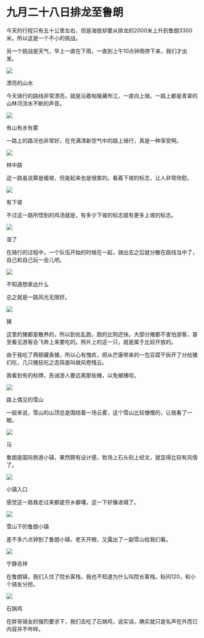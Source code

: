 # 九月二十八日排龙至鲁朗

今天的行程只有五十公里左右，但是海拔却要从排龙的2000米上升到鲁朗3300米。所以这是一个不小的挑战。

另一个挑战是天气，早上一直在下雨，一直到上午10点钟雨停下来，我们才出发。

![](https://ridemypic.oss-cn-chengdu.aliyuncs.com/rideimg/2616645-4e011edd8a5b84c2.jpg)  

漂亮的山水

今天骑行的路线非常漂亮，就是沿着帕隆藏布江，一直向上骑。一路上都是青翠的山林河流水不断的声音。

![](https://ridemypic.oss-cn-chengdu.aliyuncs.com/rideimg/2616645-10aed85c8429152c.jpg)  

有山有水有雾

一路上的路况也非常好。在充满清新空气中的路上骑行，真是一种享受啊。

![](https://ridemypic.oss-cn-chengdu.aliyuncs.com/rideimg/2616645-0b48afb5c9c3c2fc.jpg)  

林中路

这一路虽说算是缓坡，但是起来也是很累的。看着下坡的标志，让人非常欣慰。

![](https://ridemypic.oss-cn-chengdu.aliyuncs.com/rideimg/2616645-820a65ec151320cc.jpg)  

有下坡

不过这一路所悟到的鸡汤就是，有多少下坡的标志就有更多上坡的标志。

![](https://ridemypic.oss-cn-chengdu.aliyuncs.com/rideimg/2616645-987aa7692d8dc8f3.jpg)  

湿了

在骑行的过程中，一个队伍开始的时候在一起，骑出去之后就分散在路线当中了，自己和自己玩一会儿吧。

![](https://ridemypic.oss-cn-chengdu.aliyuncs.com/rideimg/2616645-c06fbe875afc8444.jpg)  

不知道想表达什么

总之就是一路风光无限好。

![](https://ridemypic.oss-cn-chengdu.aliyuncs.com/rideimg/2616645-acce0cf9039d7d4f.jpg)  

猪

这里的猪都是散养的，所以到处乱跑，跑的比狗还快。大部分猪都不害怕游客，甚至看见游客会飞奔上来要吃的。照片上的这一只，就是属于比较开放的。

由于我吃了两顿藏香猪，所以心有愧疚，把从芒康带来的一包豆腐干拆开了分给猪们吃，几只猪狂吃之态简直叫做风卷残云。

我看到有的标牌，告诫游人要远离那些猪，以免被猪咬。

![](https://ridemypic.oss-cn-chengdu.aliyuncs.com/rideimg/2616645-10eb7f763e1da8ff.jpg)  

路上偶见的雪山

一般来说，雪山的山顶总是围绕着一场云雾，这个雪山比较慷慨的，让我看了一眼。

![](https://ridemypic.oss-cn-chengdu.aliyuncs.com/rideimg/2616645-c229f7bfc4b13551.jpg)  

马

鲁朗是国际旅游小镇，果然颇有设计感，牧场上石头刻上经文，就显得比较有风情了。

![](https://ridemypic.oss-cn-chengdu.aliyuncs.com/rideimg/2616645-22abb213b38873d2.jpg)  

小镇入口

感觉这一路我走过来都是穷乡僻壤，这一下好像进城了。

![](https://ridemypic.oss-cn-chengdu.aliyuncs.com/rideimg/2616645-4c6105fa4318ab92.jpg)  

雪山下的鲁朗小镇

差不多六点钟到了鲁朗小镇，老天开眼，又露出了一副雪山给我们看。

![](https://ridemypic.oss-cn-chengdu.aliyuncs.com/rideimg/2616645-93215d9fb81cc664.jpg)  

宁静吉祥

在鲁朗镇，我们入住了院长客栈，我也不知道为什么叫院长客栈。标间120，和小个骑友分担。

![](https://ridemypic.oss-cn-chengdu.aliyuncs.com/rideimg/2616645-f031ba54dfd09123.jpg)  

石锅鸡

在胖哥骑友的强烈要求下，我们去吃了石锅鸡，说实话，确实就只是名声在外而已内容并不咋样。

